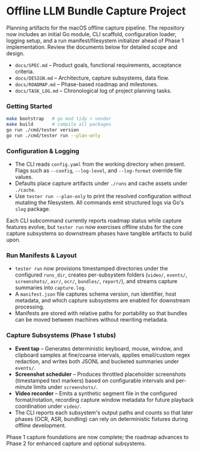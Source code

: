 # Offline LLM Bundle Capture Project

Planning artifacts for the macOS offline capture pipeline. The repository now includes an initial Go module, CLI scaffold, configuration loader, logging setup, and a run manifest/filesystem initializer ahead of Phase 1 implementation. Review the documents below for detailed scope and design.

- `docs/SPEC.md` – Product goals, functional requirements, acceptance criteria.
- `docs/DESIGN.md` – Architecture, capture subsystems, data flow.
- `docs/ROADMAP.md` – Phase-based roadmap and milestones.
- `docs/TASK_LOG.md` – Chronological log of project planning tasks.

### Getting Started

```bash
make bootstrap   # go mod tidy + vendor
make build       # compile all packages
go run ./cmd/tester version
go run ./cmd/tester run --plan-only
```

### Configuration & Logging

- The CLI reads `config.yaml` from the working directory when present. Flags such as `--config`, `--log-level`, and `--log-format` override file values.
- Defaults place capture artifacts under `./runs` and cache assets under `./cache`.
- Use `tester run --plan-only` to print the resolved configuration without mutating the filesystem. All commands emit structured logs via Go's `slog` package.

Each CLI subcommand currently reports roadmap status while capture features evolve, but `tester run` now exercises offline stubs for the core capture subsystems so downstream phases have tangible artifacts to build upon.

### Run Manifests & Layout

- `tester run` now provisions timestamped directories under the configured `runs_dir`, creates per-subsystem folders (`video/`, `events/`, `screenshots/`, `asr/`, `ocr/`, `bundles/`, `report/`), and streams capture summaries into `capture.log`.
- A `manifest.json` file captures schema version, run identifier, host metadata, and which capture subsystems are enabled for downstream processing.
- Manifests are stored with relative paths for portability so that bundles can be moved between machines without rewriting metadata.

### Capture Subsystems (Phase 1 stubs)

- **Event tap** – Generates deterministic keyboard, mouse, window, and clipboard samples at fine/coarse intervals, applies email/custom regex redaction, and writes both JSONL and bucketed summaries under `events/`.
- **Screenshot scheduler** – Produces throttled placeholder screenshots (timestamped text markers) based on configurable intervals and per-minute limits under `screenshots/`.
- **Video recorder** – Emits a synthetic segment file in the configured format/rotation, recording capture window metadata for future playback coordination under `video/`.
- The CLI reports each subsystem's output paths and counts so that later phases (OCR, ASR, bundling) can rely on deterministic fixtures during offline development.

Phase 1 capture foundations are now complete; the roadmap advances to Phase 2 for enhanced capture and optional subsystems.

